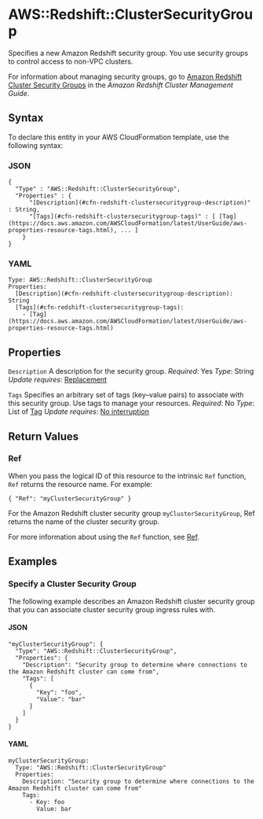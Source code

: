 # AWS::Redshift::ClusterSecurityGroup<a name="aws-resource-redshift-clustersecuritygroup"></a>

Specifies a new Amazon Redshift security group\. You use security groups to control access to non\-VPC clusters\.

 For information about managing security groups, go to [Amazon Redshift Cluster Security Groups](https://docs.aws.amazon.com/redshift/latest/mgmt/working-with-security-groups.html) in the *Amazon Redshift Cluster Management Guide*\.

## Syntax<a name="aws-resource-redshift-clustersecuritygroup-syntax"></a>

To declare this entity in your AWS CloudFormation template, use the following syntax:

### JSON<a name="aws-resource-redshift-clustersecuritygroup-syntax.json"></a>

```
{
  "Type" : "AWS::Redshift::ClusterSecurityGroup",
  "Properties" : {
      "[Description](#cfn-redshift-clustersecuritygroup-description)" : String,
      "[Tags](#cfn-redshift-clustersecuritygroup-tags)" : [ [Tag](https://docs.aws.amazon.com/AWSCloudFormation/latest/UserGuide/aws-properties-resource-tags.html), ... ]
    }
}
```

### YAML<a name="aws-resource-redshift-clustersecuritygroup-syntax.yaml"></a>

```
Type: AWS::Redshift::ClusterSecurityGroup
Properties:
  [Description](#cfn-redshift-clustersecuritygroup-description): String
  [Tags](#cfn-redshift-clustersecuritygroup-tags):
    - [Tag](https://docs.aws.amazon.com/AWSCloudFormation/latest/UserGuide/aws-properties-resource-tags.html)
```

## Properties<a name="aws-resource-redshift-clustersecuritygroup-properties"></a>

`Description`  <a name="cfn-redshift-clustersecuritygroup-description"></a>
A description for the security group\.
*Required*: Yes
*Type*: String
*Update requires*: [Replacement](https://docs.aws.amazon.com/AWSCloudFormation/latest/UserGuide/using-cfn-updating-stacks-update-behaviors.html#update-replacement)

`Tags`  <a name="cfn-redshift-clustersecuritygroup-tags"></a>
Specifies an arbitrary set of tags \(key–value pairs\) to associate with this security group\. Use tags to manage your resources\.
*Required*: No
*Type*: List of [Tag](https://docs.aws.amazon.com/AWSCloudFormation/latest/UserGuide/aws-properties-resource-tags.html)
*Update requires*: [No interruption](https://docs.aws.amazon.com/AWSCloudFormation/latest/UserGuide/using-cfn-updating-stacks-update-behaviors.html#update-no-interrupt)

## Return Values<a name="aws-resource-redshift-clustersecuritygroup-return-values"></a>

### Ref<a name="aws-resource-redshift-clustersecuritygroup-return-values-ref"></a>

 When you pass the logical ID of this resource to the intrinsic `Ref` function, `Ref` returns the resource name\. For example:

 `{ "Ref": "myClusterSecurityGroup" }`

For the Amazon Redshift cluster security group `myClusterSecurityGroup`, Ref returns the name of the cluster security group\.

For more information about using the `Ref` function, see [Ref](https://docs.aws.amazon.com/AWSCloudFormation/latest/UserGuide/intrinsic-function-reference-ref.html)\.

## Examples<a name="aws-resource-redshift-clustersecuritygroup--examples"></a>

### Specify a Cluster Security Group<a name="aws-resource-redshift-clustersecuritygroup--examples--Specify_a_Cluster_Security_Group"></a>

The following example describes an Amazon Redshift cluster security group that you can associate cluster security group ingress rules with\.

#### JSON<a name="aws-resource-redshift-clustersecuritygroup--examples--Specify_a_Cluster_Security_Group--json"></a>

```
"myClusterSecurityGroup": {
  "Type": "AWS::Redshift::ClusterSecurityGroup",
  "Properties": {
    "Description": "Security group to determine where connections to the Amazon Redshift cluster can come from",
    "Tags": [
      {
        "Key": "foo",
        "Value": "bar"
      }
    ]
  }
}
```

#### YAML<a name="aws-resource-redshift-clustersecuritygroup--examples--Specify_a_Cluster_Security_Group--yaml"></a>

```
myClusterSecurityGroup:
  Type: "AWS::Redshift::ClusterSecurityGroup"
  Properties:
    Description: "Security group to determine where connections to the Amazon Redshift cluster can come from"
    Tags:
      - Key: foo
        Value: bar
```
